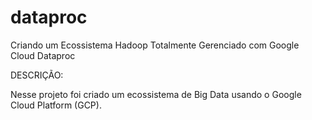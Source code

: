 # dataproc
Criando um Ecossistema Hadoop Totalmente Gerenciado com Google Cloud Dataproc

DESCRIÇÃO:

Nesse projeto foi criado um ecossistema de Big Data usando o Google Cloud Platform (GCP). 

